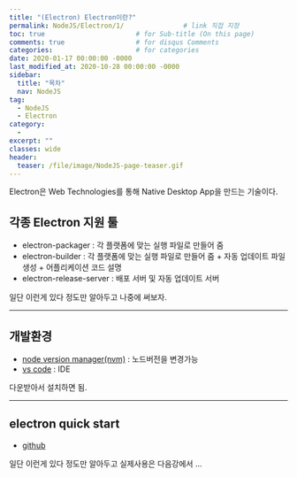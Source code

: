 ```yaml
---
title: "(Electron) Electron이란?"
permalink: NodeJS/Electron/1/               # link 직접 지정
toc: true                       # for Sub-title (On this page)
comments: true                  # for disqus Comments
categories:                     # for categories
date: 2020-01-17 00:00:00 -0000
last_modified_at: 2020-10-28 00:00:00 -0000
sidebar:
  title: "목차"
  nav: NodeJS
tag:
  - NodeJS
  - Electron
category:
  - 
excerpt: ""
classes: wide
header:
  teaser: /file/image/NodeJS-page-teaser.gif
---
```


Electron은 Web Technologies를 통해 Native Desktop App을 만드는 기술이다.

## 각종 Electron 지원 툴

* electron-packager : 각 플랫폼에 맞는 실행 파일로 만들어 줌
* electron-builder : 각 플랫폼에 맞는 실행 파일로 만들어 줌 + 자동 업데이트 파일 생성 + 어플리케이션 코드 설명
* electron-release-server : 배포 서버 및 자동 업데이트 서버

일단 이런게 있다 정도만 알아두고 나중에 써보자.

---

## 개발환경

* [node version manager(nvm)](https://github.com/coreybutler/nvm-windows) : 노드버전을 변경가능
* [vs code](https://code.visualstudio.com/) : IDE

다운받아서 설치하면 됨.

---

## electron quick start 

* [github](https://github.com/electron/electron-quick-start)

일단 이런게 있다 정도만 알아두고 실제사용은 다음강에서 ...